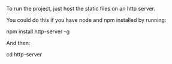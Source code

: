 To run the project, just host the static files on an http server.

You could do this if you have node and npm installed by running:

npm install http-server -g

And then:

cd <project directory>
http-server